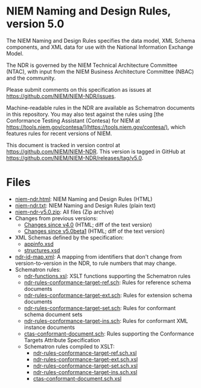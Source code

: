 
# NIEM Naming and Design Rules, version 5.0

The NIEM Naming and Design Rules specifies the data model, XML Schema
components, and XML data for use with the National Information Exchange Model.

The NDR is governed by the NIEM Technical Architecture Committee (NTAC), with
input from the NIEM Business Architecture Committee (NBAC) and the community.

Please submit comments on this specification as issues at
<https://github.com/NIEM/NIEM-NDR/issues>.

Machine-readable rules in the NDR are available as Schematron documents in this
repository. You may also test against the rules using
[the Conformance Testing Assistant (Contesa) for NIEM at https://tools.niem.gov/contesa/](https://tools.niem.gov/contesa/),
which features rules for recent versions of NIEM.

This document is tracked in version control at <https://github.com/NIEM/NIEM-NDR>. This version is tagged in GitHub at <https://github.com/NIEM/NIEM-NDR/releases/tag/v5.0>.

# Files

- [niem-ndr.html](niem-ndr.html): NIEM Naming and Design Rules (HTML)
- [niem-ndr.txt](niem-ndr.txt): NIEM Naming and Design Rules (plain text)
- [niem-ndr-v5.0.zip](niem-ndr-v5.0.zip): All files (Zip archive)
- Changes from previous versions:
    - [Changes since v4.0](changes-since-v4.0.html) (HTML; diff of the text version)
    - [Changes since v5.0beta1](changes-since-v5.0beta1.html) (HTML; diff of the text version)
- XML Schemas defined by the specification:
    - [appinfo.xsd](appinfo.xsd)
    - [structures.xsd](structures.xsd)
- [ndr-id-map.xml](ndr-id-map.xml): A mapping from identifiers that don't change from version-to-version in the NDR, to rule numbers that may change.
- Schematron rules:
    - [ndr-functions.xsl](ndr-functions.xsl): XSLT functions supporting the Schematron rules
    - [ndr-rules-conformance-target-ref.sch](ndr-rules-conformance-target-ref.sch): Rules for reference schema documents 
    - [ndr-rules-conformance-target-ext.sch](ndr-rules-conformance-target-ext.sch): Rules for extension schema documents
    - [ndr-rules-conformance-target-set.sch](ndr-rules-conformance-target-set.sch): Rules for conformant schema document sets
    - [ndr-rules-conformance-target-ins.sch](ndr-rules-conformance-target-ins.sch): Rules for conformant XML instance documents
    - [ctas-conformant-document.sch](ctas-conformant-document.sch): Rules supporting the Conformance Targets Attribute Specification
    - Schematron rules compiled to XSLT:
        - [ndr-rules-conformance-target-ref.sch.xsl](ndr-rules-conformance-target-ref.sch.xsl)
        - [ndr-rules-conformance-target-ext.sch.xsl](ndr-rules-conformance-target-ext.sch.xsl)
        - [ndr-rules-conformance-target-set.sch.xsl](ndr-rules-conformance-target-set.sch.xsl)
        - [ndr-rules-conformance-target-ins.sch.xsl](ndr-rules-conformance-target-ins.sch.xsl)
        - [ctas-conformant-document.sch.xsl](ctas-conformant-document.sch.xsl)
